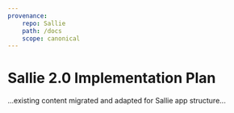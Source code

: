 ```yaml
---
provenance:
	repo: Sallie
	path: /docs
	scope: canonical
---
```

# Sallie 2.0 Implementation Plan

...existing content migrated and adapted for Sallie app structure...
